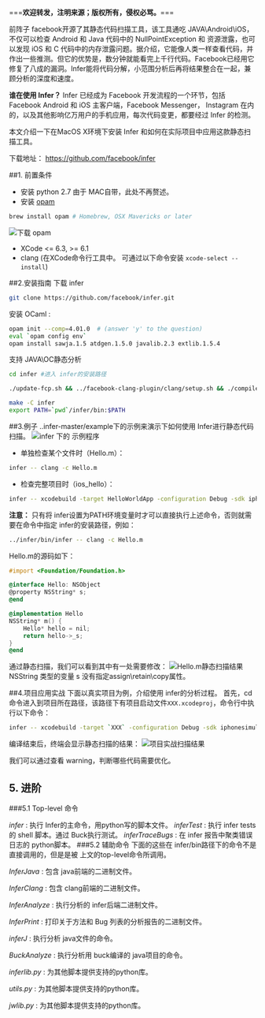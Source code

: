 ===**欢迎转发，注明来源；版权所有，侵权必骂。**===

前阵子 facebook开源了其静态代码扫描工具，该工具通吃 JAVA\Android\iOS，不仅可以检查 Android 和 Java 代码中的 NullPointException 和 资源泄露，也可以发现 iOS 和 C 代码中的内存泄露问题。据介绍，它能像人类一样查看代码，并作出一些推测。但它的优势是，数分钟就能看完上千行代码。Facebook已经用它修复了八成的漏洞。Infer能将代码分解，小范围分析后再将结果整合在一起，兼顾分析的深度和速度。

**谁在使用 Infer？**
Infer 已经成为 Facebook 开发流程的一个环节，包括 Facebook Android 和 iOS 主客户端，Facebook Messenger， Instagram 在内的，以及其他影响亿万用户的手机应用，每次代码变更，都要经过 Infer 的检测。

本文介绍一下在MacOS X环境下安装 Infer 和如何在实际项目中应用这款静态扫描工具。

下载地址：
https://github.com/facebook/infer

##1. 前置条件
- 安装 python 2.7
由于 MAC自带，此处不再赘述。
- 安装 [opam](https://opam.ocaml.org/doc/Install.html#OSX)
```bash
brew install opam # Homebrew, OSX Mavericks or later
```
![下载 opam](http://img.blog.csdn.net/20150617110248065)

- XCode <= 6.3, >= 6.1
- clang (在XCode命令行工具中。 可通过以下命令安装 `xcode-select --install`) 

##2.安装指南
下载 infer
```bash
git clone https://github.com/facebook/infer.git
```
安装 OCaml :

```bash
opam init --comp=4.01.0  # (answer 'y' to the question)
eval `opam config env`
opam install sawja.1.5 atdgen.1.5.0 javalib.2.3 extlib.1.5.4
```
支持 JAVA\OC静态分析
```bash
cd infer #进入 infer的安装路径

./update-fcp.sh && ../facebook-clang-plugin/clang/setup.sh && ./compile-fcp.sh # 稍等片刻，喝杯咖啡吧 :)

make -C infer
export PATH=`pwd`/infer/bin:$PATH
```

##3.例子
..infer-master/example下的示例来演示下如何使用 Infer进行静态代码扫描。
![infer 下的 示例程序](http://img.blog.csdn.net/20150617133533740)

- 单独检查某个文件时（Hello.m）：
```bash
infer -- clang -c Hello.m
```
- 检查完整项目时（ios_hello）：
```bash
infer -- xcodebuild -target HelloWorldApp -configuration Debug -sdk iphonesimulator
```
**注意：**
只有将 infer设置为PATH环境变量时才可以直接执行上述命令，否则就需要在命令中指定 infer的安装路径，例如：
```bash
../infer/bin/infer -- clang -c Hello.m
```
Hello.m的源码如下：
```objective-c
#import <Foundation/Foundation.h>

@interface Hello: NSObject
@property NSString* s;
@end

@implementation Hello
NSString* m() {
    Hello* hello = nil;
    return hello->_s;
}
@end

```

通过静态扫描，我们可以看到其中有一处需要修改：
![Hello.m静态扫描结果](http://img.blog.csdn.net/20150617134401984)
NSString 类型的变量 s 没有指定assign\retain\copy属性。

##4.项目应用实战
下面以真实项目为例，介绍使用 infer的分析过程。
首先，cd命令进入到项目所在路径，该路径下有项目启动文件`XXX.xcodeproj`，命令行中执行以下命令：

```bash
infer -- xcodebuild -target `XXX` -configuration Debug -sdk iphonesimulator
```
编译结束后，终端会显示静态扫描的结果：
![项目实战扫描结果](http://img.blog.csdn.net/20150617135243687)

我们可以通过查看 warning，判断哪些代码需要优化。

## 5. 进阶
###5.1 Top-level 命令

*infer* : 执行 Infer的主命令，用python写的脚本文件。
*inferTest* : 执行 infer tests 的 shell 脚本。通过 Buck执行测试。
*inferTraceBugs* : 在 infer 报告中聚类错误日志的 python脚本。
###5.2 辅助命令
下面的这些在 infer/bin路径下的命令不是直接调用的，但是是被 上文的top-level命令所调用。

*InferJava* : 包含 java前端的二进制文件。

*InferClang* : 包含 clang前端的二进制文件。

*InferAnalyze* : 执行分析的 infer后端二进制文件。 

*InferPrint* : 打印关于方法和 Bug 列表的分析报告的二进制文件。
       
*inferJ* : 执行分析 java文件的命令。

*BuckAnalyze* : 执行分析用 buck编译的 java项目的命令。

*inferlib.py* : 为其他脚本提供支持的python库。

*utils.py* : 为其他脚本提供支持的python库。		

*jwlib.py* : 为其他脚本提供支持的python库。
